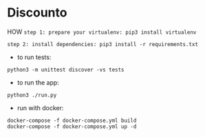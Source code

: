 # Discounto

HOW
``
  step 1: prepare your virtualenv: pip3 install virtualenv
``

``
  step 2: install dependencies: pip3 install -r requirements.txt
``

- to run tests:
```
python3 -m unittest discover -vs tests
```
- to run the app:
```
python3 ./run.py
```

- run with docker:
```
docker-compose -f docker-compose.yml build
docker-compose -f docker-compose.yml up -d
```